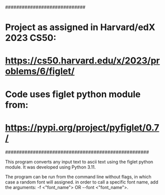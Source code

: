 #############################
# Project as assigned in Harvard/edX 2023 CS50:
# https://cs50.harvard.edu/x/2023/problems/6/figlet/
# Code uses figlet python module from:
# https://pypi.org/project/pyfiglet/0.7/
####################################################

This program converts any input text to ascii text using the figlet python module. It was developed using Python 3.11.

The program can be run from the command line without flags, in which case a random font will assigned. in order to call a specific font name, add the arguments: -f <"font_name"> OR --font <"font_name">.